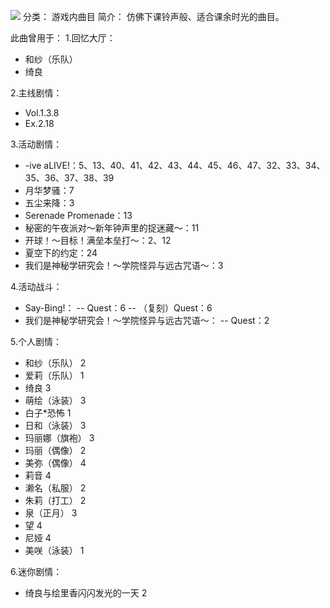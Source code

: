 ![](//static.kivo.wiki/images/music/cover/sZIJu4YyTZO6wgfThTNGMxa6CfDr949u.jpg)
分类： 游戏内曲目
简介：
仿佛下课铃声般、适合课余时光的曲目。

此曲曾用于：
1.回忆大厅：
 - 和纱（乐队）
 - 绮良

2.主线剧情：
 - Vol.1.3.8
 - Ex.2.18

3.活动剧情：
 - -ive aLIVE!：5、13、40、41、42、43、44、45、46、47、32、33、34、35、36、37、38、39
 - 月华梦骚：7
 - 五尘来降：3
 - Serenade Promenade：13
 - 秘密的午夜派对～新年钟声里的捉迷藏～：11
 - 开球！～目标！满垒本垒打～：2、12
 - 夏空下的约定：24
 - 我们是神秘学研究会！～学院怪异与远古咒语～：3

4.活动战斗：
 - Say-Bing!：
 -- Quest：6
 -- （复刻）Quest：6
 - 我们是神秘学研究会！～学院怪异与远古咒语～：
 -- Quest：2

5.个人剧情：
 - 和纱（乐队） 2
 - 爱莉（乐队） 1
 - 绮良 3
 - 萌绘（泳装） 3
 - 白子*恐怖 1
 - 日和（泳装） 3
 - 玛丽娜（旗袍） 3
 - 玛丽（偶像） 2
 - 美弥（偶像） 4
 - 莉音 4
 - 濑名（私服） 2
 - 朱莉（打工） 2
 - 泉（正月） 3
 - 望 4
 - 尼娅 4
 - 美咲（泳装） 1

6.迷你剧情：
 - 绮良与绘里香闪闪发光的一天 2



